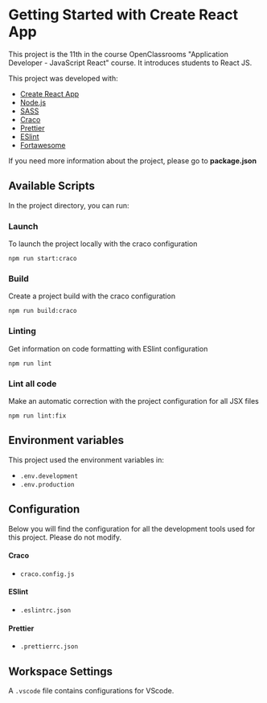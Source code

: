 # Getting Started with Create React App

This project is the 11th in the course OpenClassrooms "Application Developer - JavaScript React" course.
It introduces students to React JS.

This project was developed with: 
- [Create React App](https://github.com/facebook/create-react-app)
- [Node.js](https://nodejs.org/en)
- [SASS](https://sass-lang.com/)
- [Craco](https://www.npmjs.com/package/@craco/craco)
- [Prettier](https://prettier.io/)
- [ESlint](https://eslint.org/)
- [Fortawesome](https://fontawesome.com/)

If you need more information about the project, please go to **package.json**

## Available Scripts

In the project directory, you can run:

### Launch
To launch the project locally with the craco configuration
```
npm run start:craco
```

### Build
Create a project build with the craco configuration
```
npm run build:craco
```

### Linting
Get information on code formatting with ESlint configuration
```
npm run lint
```

### Lint all code
Make an automatic correction with the project configuration for all JSX files
```
npm run lint:fix
```

## Environment variables

This project used the environment variables in:
- `.env.development`
- `.env.production`

## Configuration 
Below you will find the configuration for all the development tools used for this project. Please do not modify.

#### Craco
- `craco.config.js`

#### ESlint
- `.eslintrc.json`

#### Prettier
- `.prettierrc.json`

## Workspace Settings
A `.vscode` file contains configurations for VScode.
